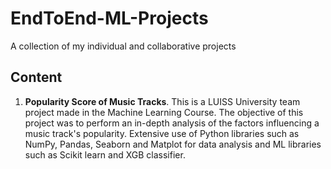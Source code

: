 # EndToEnd-ML-Projects
A collection of my individual and collaborative projects


## Content

1) **Popularity Score of Music Tracks**.
   This is a LUISS University team project made in the Machine Learning Course. The objective of this project was to perform an in-depth analysis of the factors influencing a music track's popularity. Extensive use of Python libraries such as NumPy, Pandas, Seaborn and Matplot for data analysis and ML libraries such as Scikit learn and XGB classifier.
